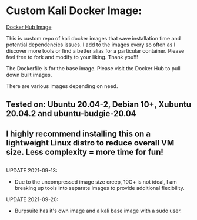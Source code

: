 # Custom Kali Docker Image:

[Docker Hub Image](https://hub.docker.com/repository/docker/fonalex45/project-repo-1)

This is custom repo of kali docker images that save installation time and potential dependencies issues. I add to the images every so often as I discover more tools or find a better alias for a particular container. Please feel free to fork and modify to your liking. Thank you!!!

The Dockerfile is for the base image. Please visit the Docker Hub to pull down built images.

There are various images depending on need. 

## Tested on: Ubuntu 20.04-2, Debian 10+, Xubuntu 20.04.2 and ubuntu-budgie-20.04

## I highly recommend installing this on a lightweight Linux distro to reduce overall VM size. Less complexity = more time for fun!

##

UPDATE 2021-09-13:
 - Due to the uncompressed image size creep, 10G+ is not ideal, I am breaking up tools into separate images to provide additional flexibility.

UPDATE 2021-09-20:
 - Burpsuite has it's own image and a kali base image with a sudo user.
